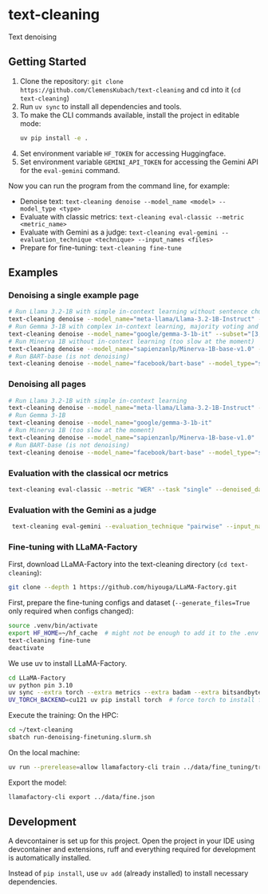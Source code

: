 # text-cleaning
Text denoising

## Getting Started
1. Clone the repository: `git clone https://github.com/ClemensKubach/text-cleaning` and cd into it (`cd text-cleaning`)
2. Run `uv sync` to install all dependencies and tools.
3. To make the CLI commands available, install the project in editable mode:
   ```bash
   uv pip install -e .
   ```
4. Set environment variable `HF_TOKEN` for accessing Huggingface.
5. Set environment variable `GEMINI_API_TOKEN` for accessing the Gemini API for the `eval-gemini` command.

Now you can run the program from the command line, for example:
- Denoise text: `text-cleaning denoise --model_name <model> --model_type <type>`
- Evaluate with classic metrics: `text-cleaning eval-classic --metric <metric_name>`
- Evaluate with Gemini as a judge: `text-cleaning eval-gemini --evaluation_technique <technique> --input_names <files>`
- Prepare for fine-tuning: `text-cleaning fine-tune`

## Examples

### Denoising a single example page
```bash
# Run Llama 3.2-1B with simple in-context learning without sentence chunking
text-cleaning denoise --model_name="meta-llama/Llama-3.2-1B-Instruct" --subset="[3,]" --in_context "simple" --use_sentence_chunks=False
# Run Gemma 3-1B with complex in-context learning, majority voting and sentence chunking
text-cleaning denoise --model_name="google/gemma-3-1b-it" --subset="[3,]" --in_context "complex" --num_attempts=5
# Run Minerva 1B without in-context learning (too slow at the moment)
text-cleaning denoise --model_name="sapienzanlp/Minerva-1B-base-v1.0" --subset="[3,]" --in_context "None"
# Run BART-base (is not denoising)
text-cleaning denoise --model_name="facebook/bart-base" --model_type="seq2seq" --subset="[3,]" --in_context "None"
```

### Denoising all pages
```bash
# Run Llama 3.2-1B with simple in-context learning
text-cleaning denoise --model_name="meta-llama/Llama-3.2-1B-Instruct" --in_context "simple"
# Run Gemma 3-1B
text-cleaning denoise --model_name="google/gemma-3-1b-it"
# Run Minerva 1B (too slow at the moment)
text-cleaning denoise --model_name="sapienzanlp/Minerva-1B-base-v1.0"
# Run BART-base (is not denoising)
text-cleaning denoise --model_name="facebook/bart-base" --model_type="seq2seq"
```

### Evaluation with the classical ocr metrics

```bash
text-cleaning eval-classic --metric "WER" --task "single" --denoised_data_path "data/ocr_datasets/eng/the_vampyre_ocr_denoised_google-gemma-3-1b-it.json"
```

### Evaluation with the Gemini as a judge 

```bash
 text-cleaning eval-gemini --evaluation_technique "pairwise" --input_names "the_vampyre_ocr_denoised_google-gemma-3-1b-it.json" "the_vampyre_ocr_denoised_facebook-bart-base.json"
```

### Fine-tuning with LLaMA-Factory
First, download LLaMA-Factory into the text-cleaning directory (`cd text-cleaning`):
```bash
git clone --depth 1 https://github.com/hiyouga/LLaMA-Factory.git
```

First, prepare the fine-tuning configs and dataset (`--generate_files=True` only required when configs changed):
```bash
source .venv/bin/activate
export HF_HOME=~/hf_cache  # might not be enough to add it to the .env file
text-cleaning fine-tune
deactivate
```

We use uv to install LLaMA-Factory.
```bash
cd LLaMA-Factory
uv python pin 3.10
uv sync --extra torch --extra metrics --extra badam --extra bitsandbytes --prerelease=allow
UV_TORCH_BACKEND=cu121 uv pip install torch  # force torch to install for cuda 12.1 (that may not be the default on the HPC)
```

Execute the training:
On the HPC:
```bash
cd ~/text-cleaning
sbatch run-denoising-finetuning.slurm.sh
```

On the local machine:
```bash
uv run --prerelease=allow llamafactory-cli train ../data/fine_tuning/train_configs/ocr-llama-the_vampyre-config.json
```

Export the model:
```bash
llamafactory-cli export ../data/fine.json
```


## Development
A devcontainer is set up for this project.
Open the project in your IDE using devcontainer and extensions, ruff and everything required for development is automatically installed.

Instead of `pip install`, use `uv add` (already installed) to install necessary dependencies.
